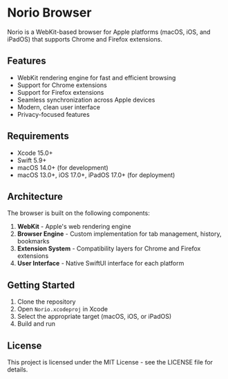 # Norio Browser

Norio is a WebKit-based browser for Apple platforms (macOS, iOS, and iPadOS) that supports Chrome and Firefox extensions.

## Features

- WebKit rendering engine for fast and efficient browsing
- Support for Chrome extensions
- Support for Firefox extensions
- Seamless synchronization across Apple devices
- Modern, clean user interface
- Privacy-focused features

## Requirements

- Xcode 15.0+
- Swift 5.9+
- macOS 14.0+ (for development)
- macOS 13.0+, iOS 17.0+, iPadOS 17.0+ (for deployment)

## Architecture

The browser is built on the following components:

1. **WebKit** - Apple's web rendering engine
2. **Browser Engine** - Custom implementation for tab management, history, bookmarks
3. **Extension System** - Compatibility layers for Chrome and Firefox extensions
4. **User Interface** - Native SwiftUI interface for each platform

## Getting Started

1. Clone the repository
2. Open `Norio.xcodeproj` in Xcode
3. Select the appropriate target (macOS, iOS, or iPadOS)
4. Build and run

## License

This project is licensed under the MIT License - see the LICENSE file for details. 